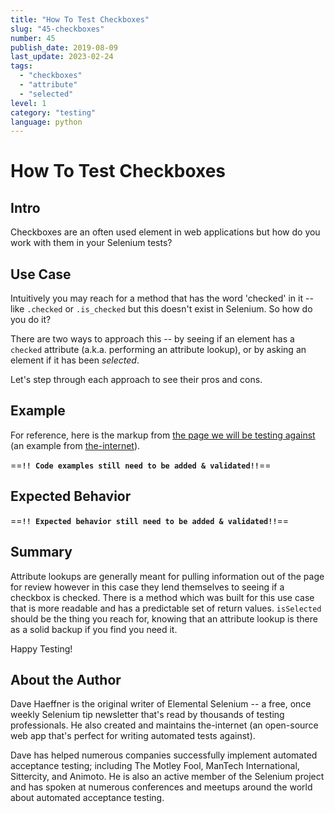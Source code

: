 ```yaml
---
title: "How To Test Checkboxes"
slug: "45-checkboxes"
number: 45
publish_date: 2019-08-09
last_update: 2023-02-24
tags:
  - "checkboxes"
  - "attribute"
  - "selected"
level: 1
category: "testing"
language: python
---
```


# How To Test Checkboxes

## Intro

Checkboxes are an often used element in web applications but how do you work with them in your Selenium tests? 

## Use Case

Intuitively you may reach for a method that has the word 'checked' in it -- like `.checked` or `.is_checked` but this doesn't exist in Selenium. So how do you do it?

There are two ways to approach this -- by seeing if an element has a `checked` attribute (a.k.a. performing an attribute lookup), or by asking an element if it has been _selected_.

Let's step through each approach to see their pros and cons.

## Example

For reference, here is the markup from [the page we will be testing against](http://the-internet.herokuapp.com/checkboxes) (an example from [the-internet](https://github.com/tourdedave/the-internet)).

==**`!! Code examples still need to be added & validated!!`**==

## Expected Behavior

==**`!! Expected behavior still need to be added & validated!!`**==

## Summary

Attribute lookups are generally meant for pulling information out of the page for review however in this case they lend themselves to seeing if a checkbox is checked. There is a method which was built for this use case that is more readable and has a predictable set of return values. `isSelected` should be the thing you reach for, knowing that an attribute lookup is there as a solid backup if you find you need it.

Happy Testing!

## About the Author

Dave Haeffner is the original writer of Elemental Selenium -- a free, once weekly Selenium tip newsletter that's read by thousands of testing professionals. He also created and maintains the-internet (an open-source web app that's perfect for writing automated tests against).

Dave has helped numerous companies successfully implement automated acceptance testing;
including The Motley Fool, ManTech International, Sittercity, and Animoto. He is also an active member of the Selenium project and has spoken at numerous conferences and meetups around the world about automated acceptance testing.
